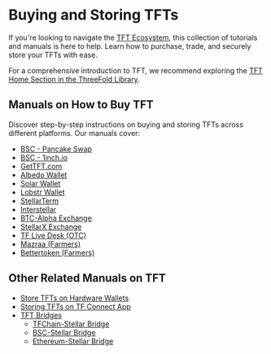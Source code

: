 # Buying and Storing TFTs

If you're looking to navigate the [TFT Ecosystem](https://library.threefold.me/info/manual/#/tokens/threefold__tft_ecosystem), this collection of tutorials and manuals is here to help. Learn how to purchase, trade, and securely store your TFTs with ease.

For a comprehensive introduction to TFT, we recommend exploring the [TFT Home Section in the ThreeFold Library](https://library.threefold.me/info/threefold#/tokens/threefold__tokens_home).

## Manuals on How to Buy TFT
Discover step-by-step instructions on buying and storing TFTs across different platforms. Our manuals cover:

- [BSC - Pancake Swap](https://library.threefold.me/info/manual/#/tokens/threefold__tft_binance_defi)
- [BSC - 1inch.io](https://library.threefold.me/info/manual/#/tokens/threefold__tft_1inch)
- [GetTFT.com](https://gettft.com/gettft/#how-it-works)
- [Albedo Wallet](https://library.threefold.me/info/manual/#/tokens/threefold__albedo)
- [Solar Wallet](https://library.threefold.me/info/manual/#/tokens/threefold__solar_wallet)
- [Lobstr Wallet](https://library.threefold.me/info/manual/#/tokens/threefold__lobstr_wallet)
- [StellarTerm](https://library.threefold.me/info/manual/#/tokens/threefold__tft_stellarterm)
- [Interstellar](https://library.threefold.me/info/manual/#/tokens/threefold__tft_interstellar)
- [BTC-Alpha Exchange](https://library.threefold.me/info/manual/#/tokens/threefold__tft_btc_alpha)
- [StellarX Exchange](https://library.threefold.me/info/manual/#/tokens/threefold__tft_stellarx)
- [TF Live Desk (OTC)](https://library.threefold.me/info/manual/#/tokens/threefold__tft_otc)
- [Mazraa (Farmers)](https://library.threefold.me/info/manual/#/tokens/threefold__tft_mazraa)
- [Bettertoken (Farmers)](https://library.threefold.me/info/manual/#/tokens/threefold__tft_bettertoken)

## Other Related Manuals on TFT
- [Store TFTs on Hardware Wallets](../threefold_token/storing_tft/hardware_wallet.md)
- [Storing TFTs on TF Connect App](../threefold_token/storing_tft/tf_connect_app.md)
- [TFT Bridges](../threefold_token/tft_bridges/tft_bridges.md)
  - [TFChain-Stellar Bridge](../threefold_token/tft_bridges/tfchain_stellar_bridge.md)
  - [BSC-Stellar Bridge](../threefold_token/tft_bridges/bsc_stellar_bridge.md)
  - [Ethereum-Stellar Bridge](../threefold_token/tft_bridges/tft_ethereum/tft_ethereum.md)

